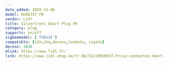 ```yaml
---
date_added: 2020-12-06
model: HG06337-FR
vendor: Lidl
title: SilverCrest Smart Plug FR
category: plug
supports: on/off
zigbeemodel: ['TS011F']
compatible: [z2m,zha,deconz,tasmota, zigate]
deconz: 3838
mlink: https://www.lidl.fr/
link: https://www.lidl-shop.be/fr-BE/SILVERCREST-Prise-connectee-Smart-Home/p100306992
---
```

